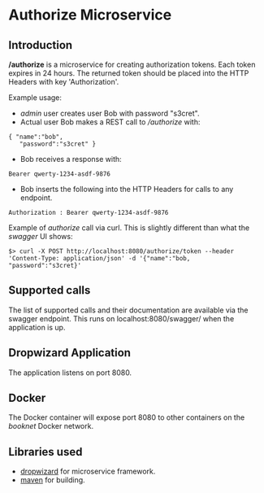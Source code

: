# Authorize Microservice

## Introduction

**/authorize** is a microservice for creating authorization tokens. Each token expires in 24 hours. The returned token should be placed into the HTTP Headers with key 'Authorization'.

Example usage:

* *admin* user creates user Bob with password "s3cret".
* Actual user Bob makes a REST call to */authorize* with:
```
{ "name":"bob",
   "password":"s3cret" }
```
* Bob receives a response with:
```
Bearer qwerty-1234-asdf-9876
```
* Bob inserts the following into the HTTP Headers for calls to any endpoint.
```
Authorization : Bearer qwerty-1234-asdf-9876
```

Example of *authorize* call via curl. This is slightly different than what the *swagger* UI shows:
```
$> curl -X POST http://localhost:8080/authorize/token --header 'Content-Type: application/json' -d '{"name":"bob, "password":"s3cret}'

```


## Supported calls
The list of supported calls and their documentation are available via the swagger endpoint. This runs on localhost:8080/swagger/ when the application is up.


## Dropwizard Application
The application listens on port 8080.

## Docker 
The Docker container will expose port 8080 to other containers on the *booknet* Docker network.

## Libraries used

* [dropwizard](http://www.dropwizard.io/) for microservice framework.
* [maven](https://maven.apache.org/) for building.


